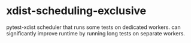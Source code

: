 # xdist-scheduling-exclusive

pytest-xdist scheduler that runs some tests on dedicated workers. can significantly improve runtime by running long tests on separate workers.